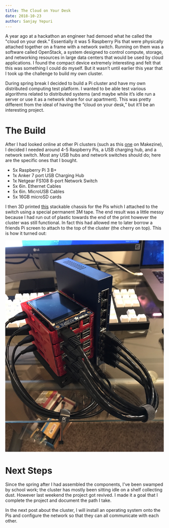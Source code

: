 ```yaml
---
title: The Cloud on Your Desk
date: 2018-10-23
author: Sanjay Yepuri
---
```

A year ago at a hackathon an engineer had demoed what he called the "cloud on your desk." Essentially it was  5 Raspberry Pis that were physically attached together on a frame with a network switch. Running on them was a software called OpenStack, a system designed to control compute, storage, and networking resources in large data centers that would be used by cloud applications. I found the compact device extremely interesting and felt that this was something I could do myself. But it wasn’t until earlier this year that I took up the challenge to build my own cluster.

During spring break I decided to build a Pi cluster and have my own distributed computing test platform. I wanted to be able test various algorithms related to distributed systems (and maybe while it’s idle run a server or use it as a network share for our apartment). This was pretty different from the ideal of having the “cloud on your desk,” but it’ll be an interesting project.

# The Build
After I had looked online at other Pi clusters (such as this [one](https://makezine.com/projects/build-a-compact-4-node-raspberry-pi-cluster/) on Makezine), I decided I needed around 4-5 Raspberry Pis, a USB charging hub, and a network switch. Most any USB hubs and network switches should do; here are the specific ones that I bought.

* 5x Raspberry Pi 3 B+
* 1x Anker 7 port USB Charging Hub
* 1x Netgear FS108 8-port Network Switch
* 5x 6in. Ethernet Cables
* 5x 6in. MicroUSB Cables
* 5x 16GB microSD cards

I then 3D printed [this](https://www.thingiverse.com/thing:1573414) stackable chassis for the Pis which I attached to the switch using a special permanent 3M tape. The end result was a little messy because I had run out of plastic towards the end of the print however the cluster was still functional. In fact this had allowed me to later borrow a friends Pi screen to attach to the top of the cluster (the cherry on top). This is how it turned out:

![](../assets/pi-cluster-build.jpeg)

# Next Steps
Since the spring after I had assembled the components, I've been swamped by school work; the cluster has mostly been sitting idle on a shelf collecting dust. However last weekend the project got revived. I made it a goal that I complete the project and document the path I take.

In the next post about the cluster, I will install an operating system onto the Pis and configure the network so that they can all communicate with each other.
